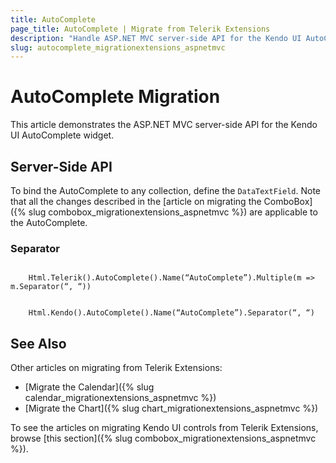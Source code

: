 ```yaml
---
title: AutoComplete
page_title: AutoComplete | Migrate from Telerik Extensions
description: "Handle ASP.NET MVC server-side API for the Kendo UI AutoComplete widget."
slug: autocomplete_migrationextensions_aspnetmvc
---
```


# AutoComplete Migration

This article demonstrates the ASP.NET MVC server-side API for the Kendo UI AutoComplete widget.

## Server-Side API

To bind the AutoComplete to any collection, define the `DataTextField`. Note that all the changes described in the [article on migrating the ComboBox]({% slug combobox_migrationextensions_aspnetmvc %}) are applicable to the AutoComplete.

### Separator

```tab-Previous

    Html.Telerik().AutoComplete().Name(“AutoComplete”).Multiple(m => m.Separator(“, “))
```
```tab-Current

    Html.Kendo().AutoComplete().Name(“AutoComplete”).Separator(“, “)
```

## See Also

Other articles on migrating from Telerik Extensions:

* [Migrate the Calendar]({% slug calendar_migrationextensions_aspnetmvc %})
* [Migrate the Chart]({% slug chart_migrationextensions_aspnetmvc %})

To see the articles on migrating Kendo UI controls from Telerik Extensions, browse [this section]({% slug combobox_migrationextensions_aspnetmvc %}).
